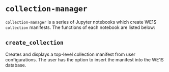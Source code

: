 # `collection-manager`

`collection-manager` is a series of Jupyter notebooks which create WE1S `collection` manifests. The functions of each notebook are listed below:

## `create_collection`

Creates and displays a top-level collection manifest from user configurations. The user has the option to insert the manifest into the WE1S database. 